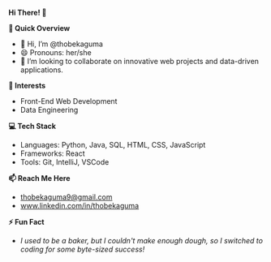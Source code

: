 **Hi There! 👋**

**🚀 Quick Overview**
- 👋 Hi, I’m @thobekaguma
- 😄 Pronouns: her/she
- 💞️ I’m looking to collaborate on innovative web projects and data-driven applications.

**👀 Interests**
- Front-End Web Development
- Data Engineering

**💻 Tech Stack**
- Languages: Python, Java, SQL, HTML, CSS, JavaScript
- Frameworks: React
- Tools: Git, IntelliJ, VSCode

**📫 Reach Me Here**
- thobekaguma9@gmail.com
- www.linkedin.com/in/thobekaguma

**⚡ Fun Fact**
- *I used to be a baker, but I couldn't make enough dough, so I switched to coding for some byte-sized success!*
